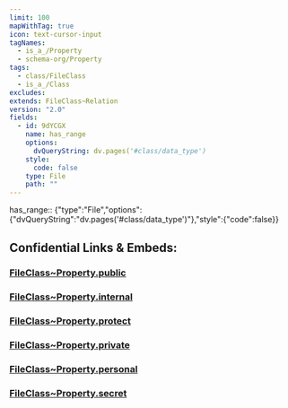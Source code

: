 ```yaml
---
limit: 100
mapWithTag: true
icon: text-cursor-input
tagNames:
  - is_a_/Property
  - schema-org/Property
tags:
  - class/FileClass
  - is_a_/Class
excludes: 
extends: FileClass~Relation
version: "2.0"
fields:
  - id: 9dYCGX
    name: has_range
    options:
      dvQueryString: dv.pages('#class/data_type')
    style:
      code: false
    type: File
    path: ""
---
```


has_range:: {"type":"File","options":{"dvQueryString":"dv.pages('#class/data_type')"},"style":{"code":false}}


## Confidential Links & Embeds: 

### [FileClass~Property.public](/_public\fileClass/FileClass~Property.public.md) 

### [FileClass~Property.internal](/_internal\fileClass/FileClass~Property.internal.md) 

### [FileClass~Property.protect](/_protect\fileClass/FileClass~Property.protect.md) 

### [FileClass~Property.private](/_private\fileClass/FileClass~Property.private.md) 

### [FileClass~Property.personal](/_personal\fileClass/FileClass~Property.personal.md) 

### [FileClass~Property.secret](/_secret\fileClass/FileClass~Property.secret.md)

